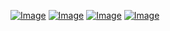 [![Image](https://img.shields.io/static/v1?label=&message=Discord&color=ECEBE6&labelColor=2F4858&style=for-the-badge&logo=discord&logoColor=white)](https://discord.com/channels/1134588677121654925/1321575960033890375)
[![Image](https://img.shields.io/static/v1?label=&message=CurseForge&color=ECEBE6&labelColor=2F4858&style=for-the-badge&logo=curseforge&logoColor=white)](https://www.curseforge.com/minecraft/mc-mods/blatapi)
[![Image](https://img.shields.io/static/v1?label=&message=Modrinth&color=ECEBE6&labelColor=2F4858&style=for-the-badge&logo=modrinth&logoColor=green)](https://modrinth.com/mod/blatapi)
[![Image](https://img.shields.io/static/v1?label=&message=GitHub&color=ECEBE6&labelColor=2F4858&style=for-the-badge&logo=github&logoColor=white)](https://github.com/BlatFan/BlatApi)